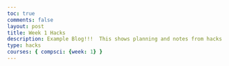 ```yaml
---
toc: true
comments: false
layout: post
title: Week 1 Hacks
description: Example Blog!!!  This shows planning and notes from hacks.
type: hacks
courses: { compsci: {week: 1} }
---
```

